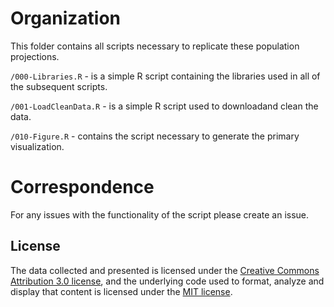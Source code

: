 # Organization

This folder contains all scripts necessary to replicate these population projections.

`/000-Libraries.R` - is a simple R script containing the libraries used in all of the subsequent scripts.

`/001-LoadCleanData.R` - is a simple R script used to downloadand clean the data.

`/010-Figure.R` - contains the script necessary to generate the primary visualization.


# Correspondence
For any issues with the functionality of the script please create an issue.

## License
The data collected and presented is licensed under the [Creative Commons Attribution 3.0 license](http://creativecommons.org/licenses/by/3.0/us/deed.en_US), and the underlying code used to format, analyze and display that content is licensed under the [MIT license](http://opensource.org/licenses/mit-license.php).
